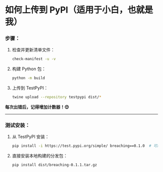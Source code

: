 # 如何上传到 PyPI（适用于小白，也就是我）

### 步骤：

1. 检查并更新清单文件：
   ```bash
   check-manifest -u -v
   ```

2. 构建 Python 包：
   ```bash
   python -m build
   ```

3. 上传到 TestPyPI：
   ```bash
   twine upload --repository testpypi dist/*
   ```

**每次出错后，记得增加计数器！😊**

---

### 测试安装：

1. 从 TestPyPI 安装：
   ```bash
   pip install -i https://test.pypi.org/simple/ breaching==0.1.0  # 可能不会安装依赖？
   ```

2. 直接安装本地构建的分发包：
   ```bash
   pip install dist/breaching-0.1.1.tar.gz
   ```